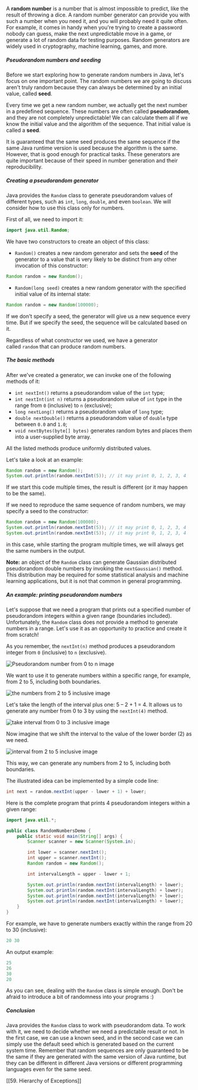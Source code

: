A **random number** is a number that is almost impossible to predict, like the result of throwing a dice. A random number generator can provide you with such a number when you need it, and you will probably need it quite often. For example, it comes in handy when you're trying to create a password nobody can guess, make the next unpredictable move in a game, or generate a lot of random data for testing purposes. Random generators are widely used in cryptography, machine learning, games, and more.

##### Pseudorandom numbers and seeding

Before we start exploring how to generate random numbers in Java, let's focus on one important point. The random numbers we are going to discuss aren't truly random because they can always be determined by an initial value, called **seed**.

Every time we get a new random number, we actually get the next number in a predefined sequence. These numbers are often called **pseudorandom**, and they are not completely unpredictable! We can calculate them all if we know the initial value and the algorithm of the sequence. That initial value is called a **seed**.

It is guaranteed that the same seed produces the same sequence if the same Java runtime version is used because the algorithm is the same. However, that is good enough for practical tasks. These generators are quite important because of their speed in number generation and their reproducibility.

##### Creating a pseudorandom generator

Java provides the `Random` class to generate pseudorandom values of different types, such as `int`, `long`, `double`, and even `boolean`. We will consider how to use this class only for numbers.

First of all, we need to import it:

```java
import java.util.Random;
```

We have two constructors to create an object of this class:

- `Random()` creates a new random generator and sets the **seed** of the generator to a value that is very likely to be distinct from any other invocation of this constructor:

```java
Random random = new Random();
```

- `Random(long seed)` creates a new random generator with the specified initial value of its internal state:

```java
Random random = new Random(100000);
```

If we don't specify a seed, the generator will give us a new sequence every time. But if we specify the seed, the sequence will be calculated based on it.

Regardless of what constructor we used, we have a generator called `random` that can produce random numbers.

##### The basic methods

After we've created a generator, we can invoke one of the following methods of it:

- `int nextInt()` returns a pseudorandom value of the `int` type;
- `int nextInt(int n)` returns a pseudorandom value of `int` type in the range from `0` (inclusive) to `n` (exclusive);
- `long nextLong()` returns a pseudorandom value of `long` type;
- `double nextDouble()` returns a pseudorandom value of `double` type between `0.0` and `1.0`;
- `void nextBytes(byte[] bytes)` generates random bytes and places them into a user-supplied byte array.

All the listed methods produce uniformly distributed values.

Let's take a look at an example:

```java
Random random = new Random();
System.out.println(random.nextInt(5)); // it may print 0, 1, 2, 3, 4
```

If we start this code multiple times, the result is different (or it may happen to be the same).

If we need to reproduce the same sequence of random numbers, we may specify a seed to the constructor:

```java
Random random = new Random(100000);
System.out.println(random.nextInt(5)); // it may print 0, 1, 2, 3, 4
System.out.println(random.nextInt(5)); // it may print 0, 1, 2, 3, 4
```

in this case, while starting the program multiple times, we will always get the same numbers in the output.

**Note:** an object of the `Random` class can generate Gaussian distributed pseudorandom double numbers by invoking the `nextGaussian()` method. This distribution may be required for some statistical analysis and machine learning applications, but it is not that common in general programming.

##### An example: printing pseudorandom numbers

Let's suppose that we need a program that prints out a specified number of pseudorandom integers within a given range (boundaries included). Unfortunately, the `Random` class does not provide a method to generate numbers in a range. Let's use it as an opportunity to practice and create it from scratch!

As you remember, the `nextInt(n)` method produces a pseudorandom integer from `0` (inclusive) to `n` (exclusive).

![Pseudorandom number from 0 to n image](https://ucarecdn.com/655547bc-1f49-4156-8ed5-bda751413f14/)

We want to use it to generate numbers within a specific range, for example, from 2 to 5, including both boundaries.

![the numbers from 2 to 5 inclusive image](https://ucarecdn.com/c0f1974f-0476-448d-b664-04e95a746362/)

Let's take the length of the interval plus one: 5 – 2 + 1 = 4. It allows us to generate any number from 0 to 3 by using the `nextInt(4)` method.

![take interval from 0 to 3 inclusive image](https://ucarecdn.com/f46f53d9-9af0-4191-8a64-4f66af44497c/)

Now imagine that we shift the interval to the value of the lower border (2) as we need.

![interval from 2 to 5 inclusive image](https://ucarecdn.com/c1baea68-4005-4b91-a0ce-dd3480031789/)

This way, we can generate any numbers from 2 to 5, including both boundaries.

The illustrated idea can be implemented by a simple code line:

```java
int next = random.nextInt(upper - lower + 1) + lower;
```

Here is the complete program that prints 4 pseudorandom integers within a given range:

```java
import java.util.*;

public class RandomNumbersDemo {
    public static void main(String[] args) {
        Scanner scanner = new Scanner(System.in);

        int lower = scanner.nextInt();
        int upper = scanner.nextInt();
        Random random = new Random();

        int intervalLength = upper - lower + 1;

        System.out.println(random.nextInt(intervalLength) + lower);
        System.out.println(random.nextInt(intervalLength) + lower);
        System.out.println(random.nextInt(intervalLength) + lower);
        System.out.println(random.nextInt(intervalLength) + lower);
    }
}
```

For example, we have to generate numbers exactly within the range from 20 to 30 (inclusive):

```java
20 30
```

An output example:

```java
25
26
30
20
```

As you can see, dealing with the `Random` class is simple enough. Don't be afraid to introduce a bit of randomness into your programs :)

##### Conclusion

Java provides the `Random` class to work with pseudorandom data. To work with it, we need to decide whether we need a predictable result or not. In the first case, we can use a known seed, and in the second case we can simply use the default seed which is generated based on the current system time. Remember that random sequences are only guaranteed to be the same if they are generated with the same version of Java runtime, but they can be different in different Java versions or different programming languages even for the same seed.

[[59. Hierarchy of Exceptions]]
